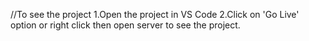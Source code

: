 //To see the project
1.Open the project in VS Code
2.Click on 'Go Live' option or right click then open server to see the project.
